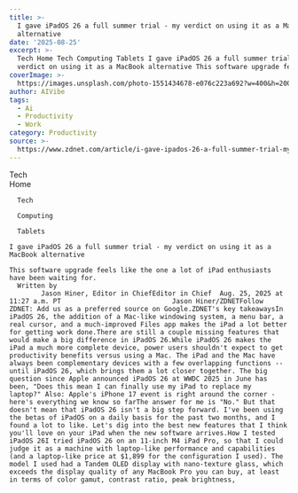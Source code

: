 ```yaml
---
title: >-
  I gave iPadOS 26 a full summer trial - my verdict on using it as a MacBook
  alternative
date: '2025-08-25'
excerpt: >-
  Tech Home Tech Computing Tablets I gave iPadOS 26 a full summer trial - my
  verdict on using it as a MacBook alternative This software upgrade feels li...
coverImage: >-
  https://images.unsplash.com/photo-1551434678-e076c223a692?w=400&h=200&fit=crop&auto=format
author: AIVibe
tags:
  - Ai
  - Productivity
  - Work
category: Productivity
source: >-
  https://www.zdnet.com/article/i-gave-ipados-26-a-full-summer-trial-my-verdict-on-using-it-as-a-macbook-alternative/
---
```

Tech      
      Home
    
      Tech
    
      Computing
    
      Tablets
       
    I gave iPadOS 26 a full summer trial - my verdict on using it as a MacBook alternative
     
    This software upgrade feels like the one a lot of iPad enthusiasts have been waiting for.
      Written by 
            Jason Hiner, Editor in ChiefEditor in Chief  Aug. 25, 2025 at 11:27 a.m. PT                            Jason Hiner/ZDNETFollow ZDNET: Add us as a preferred source on Google.ZDNET's key takeawaysIn iPadOS 26, the addition of a Mac-like windowing system, a menu bar, a real cursor, and a much-improved Files app makes the iPad a lot better for getting work done.There are still a couple missing features that would make a big difference in iPadOS 26.While iPadOS 26 makes the iPad a much more complete device, power users shouldn't expect to get productivity benefits versus using a Mac. The iPad and the Mac have always been complementary devices with a few overlapping functions -- until iPadOS 26, which brings them a lot closer together. The big question since Apple announced iPadOS 26 at WWDC 2025 in June has been, "Does this mean I can finally use my iPad to replace my laptop?" Also: Apple's iPhone 17 event is right around the corner - here's everything we know so farThe answer for me is "No." But that doesn't mean that iPadOS 26 isn't a big step forward. I've been using the betas of iPadOS on a daily basis for the past two months, and I found a lot to like. Let's dig into the best new features that I think you'll love on your iPad when the new software arrives.How I tested iPadOS 26I tried iPadOS 26 on an 11-inch M4 iPad Pro, so that I could judge it as a machine with laptop-like performance and capabilities (and a laptop-like price at $1,899 for the configuration I used). The model I used had a Tandem OLED display with nano-texture glass, which exceeds the display quality of any MacBook Pro you can buy, at least in terms of color gamut, contrast ratio, peak brightness,

